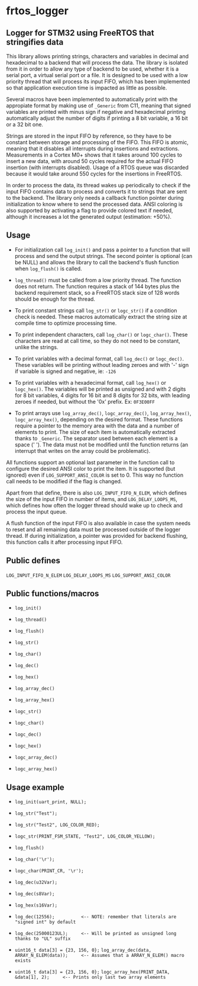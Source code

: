 # frtos_logger

## Logger for STM32 using FreeRTOS that stringifies data

This library allows printing strings, characters and variables in decimal and hexadecimal to
a backend that will process the data. The library is isolated from it in order to allow any
type of backend to be used, whether it is a serial port, a virtual serial port or a file.
It is designed to be used with a low priority thread that will process its input FIFO,
which has been implemented so that application execution time is impacted as little as possible.

Several macros have been implemented to automatically print with the appropiate format by
making use of `_Generic` from C11, meaning that signed variables are printed with minus sign if
negative and hexadecimal printing automatically adjust the number of digits if printing a
8 bit variable, a 16 bit or a 32 bit one.

Strings are stored in the input FIFO by reference, so they have to be constant between storage
and processing of the FIFO.
This FIFO is atomic, meaning that it disables all interrupts during insertions and extractions.
Measurements in a Cortex M0+ shows that it takes around 100 cycles to insert a new data, with
around 50 cycles required for the actual FIFO insertion (with interrupts disabled). Usage of a
RTOS queue was discarded because it would take around 550 cycles for the insertions in FreeRTOS.

In order to process the data, its thread wakes up periodically to check if the input FIFO
contains data to process and converts it to strings that are sent to the backend. The library
only needs a callback function pointer during initialization to know where to send the
processed data.
ANSI coloring is also supported by activating a flag to provide colored text if needed, although it
increases a lot the generated output (estimation: +50%).


## Usage

* For initialization call `log_init()` and pass a pointer to a function that will process and send
the output strings. The second pointer is optional (can be NULL) and allows the library to call the
backend's flush function when `log_flush()` is called.

* `log_thread()` must be called from a low priority thread. The function does not return. The
function requires a stack of 144 bytes plus the backend requirement stack, so a FreeRTOS stack size
of 128 words should be enough for the thread.

* To print constant strings call `log_str()` or `logc_str()` if a condition check is needed. These
macros automatically extract the string size at compile time to optimize processing time.

* To print independent characters, call `log_char()` or `logc_char()`. These characters are read at
call time, so they do not need to be constant, unlike the strings.

* To print variables with a decimal format, call `log_dec()` or `logc_dec()`. These variables will
be printing without leading zeroes and with '-' sign if variable is signed and negative, ie: `-126`

* To print variables with a hexadecimal format, call `log_hex()` or `logc_hex()`. The variables will
be printed as unsigned and with 2 digits for 8 bit variables, 4 digits for 16 bit and 8 digits
for 32 bits, with leading zeroes if needed, but without the '0x' prefix. Ex: `0F3E00FF`

* To print arrays use `log_array_dec()`, `logc_array_dec()`, `log_array_hex()`, `logc_array_hex()`,
depending on the desired format. These functions require a pointer to the memory area with the
data and a number of elements to print. The size of each item is automatically extracted thanks
to `_Generic`. The separator used between each element is a space (' '). The data must not be
modified until the function returns (an interrupt that writes on the array could be problematic).

All functions support an optional last parameter in the function call to configure the desired
ANSI color to print the item. It is supported (but ignored) even if `LOG_SUPPORT_ANSI_COLOR` is
set to 0. This way no function call needs to be modified if the flag is changed.

Apart from that define, there is also `LOG_INPUT_FIFO_N_ELEM`, which defines the size of the input
FIFO in number of items, and `LOG_DELAY_LOOPS_MS`, which defines how often the logger thread
should wake up to check and process the input queue.

A flush function of the input FIFO is also available in case the system needs to reset and all
remaining data must be processed outside of the logger thread. If during initialization,
a pointer was provided for backend flushing, this function calls it after processing input FIFO.


## Public defines

`LOG_INPUT_FIFO_N_ELEM`
`LOG_DELAY_LOOPS_MS`
`LOG_SUPPORT_ANSI_COLOR`


## Public functions/macros

* `log_init()`
* `log_thread()`
* `log_flush()`

* `log_str()`
* `log_char()`
* `log_dec()`
* `log_hex()`
* `log_array_dec()`
* `log_array_hex()`

* `logc_str()`
* `logc_char()`
* `logc_dec()`
* `logc_hex()`
* `logc_array_dec()`
* `logc_array_hex()`


## Usage example

* `log_init(uart_print, NULL);`

* `log_str("Test");`
* `log_str("Test2", LOG_COLOR_RED);`
* `logc_str(PRINT_FSM_STATE, "Test2", LOG_COLOR_YELLOW);`

* `log_flush()`

* `log_char('\r');`
* `logc_char(PRINT_CR, '\r');`

* `log_dec(u32Var);`
* `log_dec(s8Var);`
* `log_hex(s16Var);`
* `log_dec(12556);          <-- NOTE: remember that literals are "signed int" by default`
* `log_dec(25000123UL);     <-- Will be printed as unsigned long thanks to "UL" suffix`

* `uint16_t data[3] = {23, 156, 0};`
`log_array_dec(data, ARRAY_N_ELEM(data));     <-- Assumes that a ARRAY_N_ELEM() macro exists`

* `uint16_t data[3] = {23, 156, 0};`
`logc_array_hex(PRINT_DATA, &data[1], 2);     <-- Prints only last two array elements`